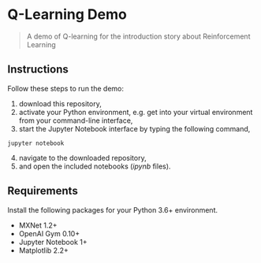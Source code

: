 # Q-Learning Demo
> A demo of Q-learning for the introduction story about Reinforcement Learning

## Instructions
Follow these steps to run the demo:
1. download this repository,
2. activate your Python environment, e.g. get into your virtual environment from your command-line interface,
3. start the Jupyter Notebook interface by typing the following command,
```
jupyter notebook
```
4. navigate to the downloaded repository,
5. and open the included notebooks (_ipynb_ files).

## Requirements
Install the following packages for your Python 3.6+ environment.
* MXNet 1.2+
* OpenAI Gym 0.10+
* Jupyter Notebook 1+
* Matplotlib 2.2+
